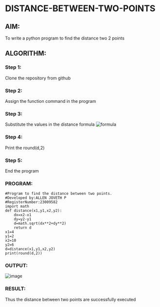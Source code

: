 # DISTANCE-BETWEEN-TWO-POINTS

## AIM:
To write a python program to find the distance two 2 points
## ALGORITHM:
### Step 1: 
Clone the repository from github
### Step 2: 
Assign the function command in the program
### Step 3: 
Substitute the values in the distance formula  ![formula](/formula.JPG)
### Step 4: 
Print the round(d,2)
### Step 5: 
End the program
### PROGRAM:
```
#Program to find the distance between two points.
#Developed by:ALLEN JOVETH P 
#RegisterNumber:23009582
import math
def distance(x1,y1,x2,y2):
    dx=x2-x1
    dy=y2-y1
    d=math.sqrt(dx**2+dy**2)
    return d
x1=4
y1=2
x2=10
y2=6
d=distance(x1,y1,x2,y2)
print(round(d,2))
```
### OUTPUT:
![image](https://github.com/allenjoveth/DISTANCE-BETWEEN-TWO-POINTS/assets/139422287/8bfc992a-475d-4f6d-a950-407a6695b13e)


### RESULT:
 Thus the distance between two points are successfully executed
